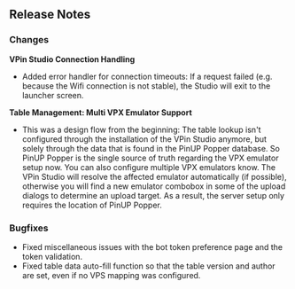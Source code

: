 ## Release Notes


### Changes

**VPin Studio Connection Handling**

- Added error handler for connection timeouts: If a request failed (e.g. because the Wifi connection is not stable), the Studio will exit to the launcher screen.

**Table Management: Multi VPX Emulator Support**

- This was a design flow from the beginning: The table lookup isn't configured through the installation of the VPin Studio anymore, but solely through the data that is found in the PinUP Popper database. So PinUP Popper is the single source of truth regarding the VPX emulator setup now. You can also configure multiple VPX emulators know. The VPin Studio will resolve the affected emulator automatically (if possible), otherwise you will find a new emulator combobox in some of the upload dialogs to determine an upload target. As a result, the server setup only requires the location of PinUP Popper. 

### Bugfixes

- Fixed miscellaneous issues with the bot token preference page and the token validation.
- Fixed table data auto-fill function so that the table version and author are set, even if no VPS mapping was configured. 